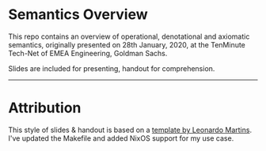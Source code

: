 # Semantics Overview

This repo contains an overview of operational, denotational and axiomatic
semantics, originally presented on 28th January, 2020, at the TenMinute
Tech-Net of EMEA Engineering, Goldman Sachs.

Slides are included for presenting, handout for comprehension.

---

# Attribution

This style of slides & handout is based on a [template by Leonardo
Martins](https://github.com/snitramodranoel/lecture). I've updated the Makefile
and added NixOS support for my use case.
